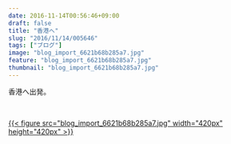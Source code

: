 ```yaml
---
date: 2016-11-14T00:56:46+09:00
draft: false
title: "香港へ"
slug: "2016/11/14/005646"
tags: ["ブログ"]
image: "blog_import_6621b68b285a7.jpg"
feature: "blog_import_6621b68b285a7.jpg"
thumbnail: "blog_import_6621b68b285a7.jpg"
---
```

<p>香港へ出発。</p><p> </p><p><a href="blog_import_6621b68c423f4.jpg">{{< figure src="blog_import_6621b68b285a7.jpg" width="420px" height="420px" >}}</a></p><p> </p><p> </p><p> </p><p> </p><p> </p><p> </p><p> </p><p> </p><p> </p>

